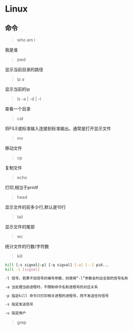 # Linux

## 命令

> who am i

我是谁

> pwd

显示当前目录的路径

> ip a

显示当前的ip

> ls -a | -d | -l

查看一个目录

> cat

将FILE或标准输入连接到标准输出。通常是打开显示文件

> mv

移动文件

> cp

复制文件

> echo

打印,相当于printf

> head

显示文件的前多少行,默认是10行

> tail

显示文件的尾部

> wc

统计文件的行数/字符数

> kill

```bash
kill [-s signal|-p] [-q sigval] [-a] [--] pid...
kill -l [signal]
```

```bash
-l 信号，若果不加信号的编号参数，则使用“-l”参数会列出全部的信号名称

-a 当处理当前进程时，不限制命令名和进程号的对应关系

-p 指定kill 命令只打印相关进程的进程号，而不发送任何信号

-s 指定发送信号

-u 指定用户
```

> grep

